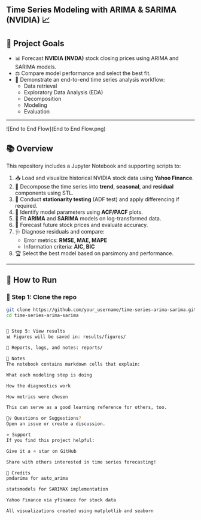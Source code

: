 ## Time Series Modeling with ARIMA & SARIMA (NVIDIA) 📈 

## 🎯 Project Goals
- 📊 Forecast **NVIDIA (NVDA)** stock closing prices using ARIMA and SARIMA models.
- ⚖️ Compare model performance and select the best fit.
- 🧠 Demonstrate an end-to-end time series analysis workflow:
  - Data retrieval
  - Exploratory Data Analysis (EDA)
  - Decomposition
  - Modeling
  - Evaluation

---

![End to End Flow](End to End Flow.png)


## 📚 Overview

This repository includes a Jupyter Notebook and supporting scripts to:

1. 📥 Load and visualize historical NVIDIA stock data using **Yahoo Finance**.
2. 🧩 Decompose the time series into **trend**, **seasonal**, and **residual** components using STL.
3. 🧪 Conduct **stationarity testing** (ADF test) and apply differencing if required.
4. 🧠 Identify model parameters using **ACF/PACF** plots.
5. 🤖 Fit **ARIMA** and **SARIMA** models on log-transformed data.
6. 🔮 Forecast future stock prices and evaluate accuracy.
7. 🩺 Diagnose residuals and compare:
   - Error metrics: **RMSE, MAE, MAPE**
   - Information criteria: **AIC, BIC**
8. 🏆 Select the best model based on parsimony and performance.

---

## 🚀 How to Run

### 🔧 Step 1: Clone the repo
```bash
git clone https://github.com/your_username/time-series-arima-sarima.git
cd time-series-arima-sarima


📁 Step 5: View results
📊 Figures will be saved in: results/figures/

📝 Reports, logs, and notes: reports/

📖 Notes
The notebook contains markdown cells that explain:

What each modeling step is doing

How the diagnostics work

How metrics were chosen

This can serve as a good learning reference for others, too.

🙋‍♀️ Questions or Suggestions?
Open an issue or create a discussion.

⭐ Support
If you find this project helpful:

Give it a ⭐ star on GitHub

Share with others interested in time series forecasting!

🧠 Credits
pmdarima for auto_arima

statsmodels for SARIMAX implementation

Yahoo Finance via yfinance for stock data

All visualizations created using matplotlib and seaborn
